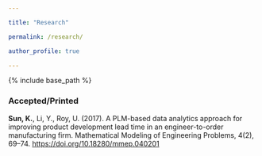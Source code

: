 ```yaml
---

title: "Research"

permalink: /research/

author_profile: true

---
```



{% include base_path %}



<H3>Accepted/Printed</H3>


<b>Sun, K.</b>, Li, Y., Roy, U. (2017). A PLM-based data analytics approach for
improving product development lead time in an engineer-to-order manufacturing firm.
Mathematical Modeling of Engineering Problems, 4(2), 69–74. https://doi.org/10.18280/mmep.040201
